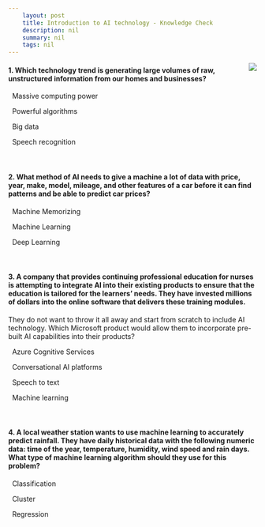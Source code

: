 ```yaml
---
    layout: post
    title: Introduction to AI technology - Knowledge Check
    description: nil
    summary: nil
    tags: nil
---
```



 <a target="_blank" href="https://docs.microsoft.com/en-us/learn/modules/introduction-to-ai-technology/6-knowledge-check/"><i class="fas fa-external-link-alt"></i> </a>
 <img align="right" src="https://docs.microsoft.com/en-us/learn/achievements/introduction-to-ai-technology.svg">
####  1. Which technology trend is generating large volumes of raw, unstructured information from our homes and businesses?


<i class='far fa-square'></i> &nbsp;&nbsp;Massive computing power

<i class='far fa-square'></i> &nbsp;&nbsp;Powerful algorithms

<i class='fas fa-check-square' style='color: Dodgerblue;'></i> &nbsp;&nbsp;Big data

<i class='far fa-square'></i> &nbsp;&nbsp;Speech recognition
<br />
<br />
<br />

####  2. What method of AI needs to give a machine a lot of data with price, year, make, model, mileage, and other features of a car before it can find patterns and be able to predict car prices?


<i class='far fa-square'></i> &nbsp;&nbsp;Machine Memorizing

<i class='fas fa-check-square' style='color: Dodgerblue;'></i> &nbsp;&nbsp;Machine Learning

<i class='far fa-square'></i> &nbsp;&nbsp;Deep Learning
<br />
<br />
<br />

####  3. A company that provides continuing professional education for nurses is attempting to integrate AI into their existing products to ensure that the education is tailored for the learners’ needs. They have invested millions of dollars into the online software that delivers these training modules.
They do not want to throw it all away and start from scratch to include AI technology.
Which Microsoft product would allow them to incorporate pre-built AI capabilities into their products?


<i class='fas fa-check-square' style='color: Dodgerblue;'></i> &nbsp;&nbsp;Azure Cognitive Services

<i class='far fa-square'></i> &nbsp;&nbsp;Conversational AI platforms

<i class='far fa-square'></i> &nbsp;&nbsp;Speech to text

<i class='far fa-square'></i> &nbsp;&nbsp;Machine learning
<br />
<br />
<br />

####  4. A local weather station wants to use machine learning to accurately predict rainfall.  They have daily historical data with the following numeric data: time of the year, temperature, humidity, wind speed and rain days.  What type of machine learning algorithm should they use for this problem?


<i class='far fa-square'></i> &nbsp;&nbsp;Classification

<i class='far fa-square'></i> &nbsp;&nbsp;Cluster

<i class='fas fa-check-square' style='color: Dodgerblue;'></i> &nbsp;&nbsp;Regression
<br />
<br />
<br />
